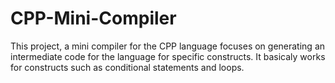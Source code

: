 # CPP-Mini-Compiler
This project, a mini compiler for the CPP language focuses on generating an intermediate code for the language for specific constructs. It basicaly works for constructs such as conditional statements and loops.
